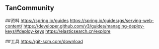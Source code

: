 ## TanCommunity

##资料
https://spring.io/guides
https://spring.io/guides/gs/serving-web-content/
https://developer.github.com/v3/guides/managing-deploy-keys/#deploy-keys
https://elasticsearch.cn/explore

##工具
https://git-scm.com/download
